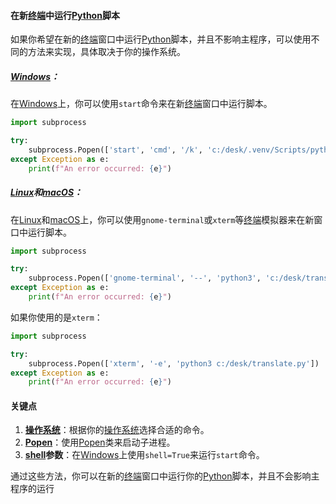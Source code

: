 
#### 在新[终端](https://zh.wikipedia.org/wiki/终端)中运行[Python](https://zh.wikipedia.org/wiki/Python)脚本

如果你希望在新的[终端](https://zh.wikipedia.org/wiki/终端)窗口中运行[Python](https://zh.wikipedia.org/wiki/Python)脚本，并且不影响主程序，可以使用不同的方法来实现，具体取决于你的操作系统。

##### [Windows](https://zh.wikipedia.org/wiki/Windows)：

在[Windows](https://zh.wikipedia.org/wiki/Windows)上，你可以使用`start`命令来在新[终端](https://zh.wikipedia.org/wiki/终端)窗口中运行脚本。

```python
import subprocess

try:
    subprocess.Popen(['start', 'cmd', '/k', 'c:/desk/.venv/Scripts/python.exe c:/desk/translate.py'], shell=True)
except Exception as e:
    print(f"An error occurred: {e}")
```

##### [Linux](https://zh.wikipedia.org/wiki/Linux)和[macOS](https://zh.wikipedia.org/wiki/macOS)：

在[Linux](https://zh.wikipedia.org/wiki/Linux)和[macOS](https://zh.wikipedia.org/wiki/macOS)上，你可以使用`gnome-terminal`或`xterm`等[终端](https://zh.wikipedia.org/wiki/终端)模拟器来在新窗口中运行脚本。

```python
import subprocess

try:
    subprocess.Popen(['gnome-terminal', '--', 'python3', 'c:/desk/translate.py'])
except Exception as e:
    print(f"An error occurred: {e}")
```

如果你使用的是`xterm`：

```python
import subprocess

try:
    subprocess.Popen(['xterm', '-e', 'python3 c:/desk/translate.py'])
except Exception as e:
    print(f"An error occurred: {e}")
```

#### 关键点

1. **[操作系统](https://zh.wikipedia.org/wiki/操作系统)**：根据你的[操作系统](https://zh.wikipedia.org/wiki/操作系统)选择合适的命令。
2. **[Popen](https://zh.wikipedia.org/wiki/Popen)**：使用[Popen](https://zh.wikipedia.org/wiki/Popen)类来启动子进程。
3. **[shell](https://zh.wikipedia.org/wiki/shell)参数**：在[Windows](https://zh.wikipedia.org/wiki/Windows)上使用`shell=True`来运行`start`命令。

通过这些方法，你可以在新的[终端](https://zh.wikipedia.org/wiki/终端)窗口中运行你的[Python](https://zh.wikipedia.org/wiki/Python)脚本，并且不会影响主程序的运行